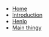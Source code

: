 
- [Home](/)
- [Introduction](introduction.md)
- [Henlo](help.md)
- [Main thingy](initial_readme_for_docs.md)
